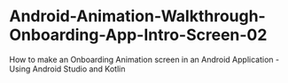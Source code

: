 # Android-Animation-Walkthrough-Onboarding-App-Intro-Screen-02
How to make an Onboarding Animation screen in an Android Application - Using Android Studio and Kotlin
